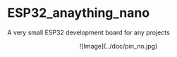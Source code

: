 # ESP32_anaything_nano
A very small ESP32 development board for any projects

<center>
![Image](../doc/pin_no.jpg)
</center>